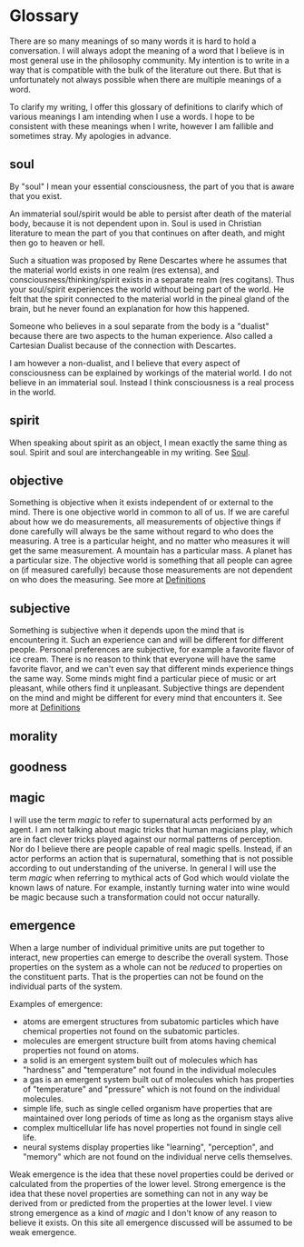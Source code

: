 # Glossary

There are so many meanings of so many words it is hard to hold a conversation.  I will always adopt the meaning of a word that I believe is in most general use in the philosophy community.  My intention is to write in a way that is compatible with the bulk of the literature out there.  But that is unfortunately not always possible when there are multiple meanings of a word.

To clarify my writing, I offer this glossary of definitions to clarify which of various meanings I am intending when I use a words.  I hope to be consistent with these meanings when I write, however I am fallible and sometimes stray.  My apologies in advance.

## soul

By "soul" I mean your essential consciousness, the part of you that is aware that you exist. 

An immaterial soul/spirit would be able to persist after death of the material body, because it is not dependent upon in.  Soul is used in Christian literature to mean the part of you that continues on after death, and might then go to heaven or hell.

Such a situation was proposed by Rene Descartes where he assumes that the material world exists in one realm (res extensa), and consciousness/thinking/spirit exists in a separate realm (res cogitans). Thus your soul/spirit experiences the world without being part of the world. He felt that the spirit connected to the material world in the pineal gland of the brain, but he never found an explanation for how this happened.

Someone who believes in a soul separate from the body is a "dualist" because there are two aspects to the human experience.  Also called a Cartesian Dualist because of the connection with Descartes.

I am however a non-dualist, and I believe that every aspect of consciousness can be explained by workings of the material world.  I do not believe in an immaterial soul. Instead I think consciousness is a real process in the world.

## spirit

When speaking about spirit as an object, I mean exactly the same thing as soul.  Spirit and soul are interchangeable in my writing.  See [Soul](#soul).

## objective

Something is objective when it exists independent of or external to the mind.  There is one objective world in common to all of us.  If we are careful about how we do measurements, all measurements of objective things if done carefully will always be the same without regard to who does the measuring.  A tree is a particular height, and no matter who measures it will get the same measurement.  A mountain has a particular mass.  A planet has a particular size.  The objective world is something that all people can agree on (if measured carefully) because those measurements are not dependent on who does the measuring.  See more at [Definitions](/docs/Ethics/foundation-objective-morality#definitions)

## subjective

Something is subjective when it depends upon the mind that is encountering it.  Such an experience can and will be different for different people.  Personal preferences are subjective, for example a favorite flavor of ice cream.  There is no reason to think that everyone will have the same favorite flavor, and we can't even say that different minds experience things the same way.  Some minds might find a particular piece of music or art pleasant, while others find it unpleasant.  Subjective things are dependent on the mind and might be different for every mind that encounters it.   See more at [Definitions](/docs/Ethics/foundation-objective-morality#definitions)

## morality

## goodness

## magic

I will use the term _magic_ to refer to supernatural acts performed by an agent.  I am not talking about magic tricks that human magicians play, which are in fact clever tricks played against our normal patterns of perception.  Nor do I believe there are people capable of real magic spells.  Instead, if an actor performs an action that is supernatural, something that is not possible according to out understanding of the universe.  In general I will use the term _magic_ when referring to mythical acts of God which would violate the known laws of nature.  For example, instantly turning water into wine would be magic because such a transformation could not occur naturally.

## emergence

When a large number of individual primitive units are put together to interact, new properties can emerge to describe the overall system.  Those properties on the system as a whole can not be _reduced_ to properties on the constituent parts. That is the properties can not be found on the individual parts of the system.

Examples of emergence:
* atoms are emergent structures from subatomic particles which have chemical properties not found on the subatomic particles.
* molecules are emergent structure built from atoms having chemical properties not found on atoms.
* a solid is an emergent system built out of molecules which has "hardness" and "temperature" not found in the individual molecules
* a gas is an emergent system built out of molecules which has properties of "temperature" and "pressure" which is not found on the individual molecules.
* simple life, such as single celled organism have properties that are maintained over long periods of time as long as the organism stays alive
* complex multicellular life has novel properties not found in single cell life.
* neural systems display properties like "learning", "perception", and "memory" which are not found on the individual nerve cells themselves.

Weak emergence is the idea that these novel properties could be derived or calculated from the properties of the lower level.  Strong emergence is the idea that these novel properties are something can not in any way be derived from or predicted from the properties at the lower level.  I view strong emergence as a kind of _magic_ and I don't know of any reason to believe it exists.  On this site all emergence discussed will be assumed to be weak emergence.

